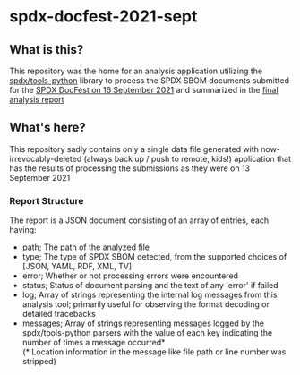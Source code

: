 # spdx-docfest-2021-sept
## What is this?
This repository was the home for an analysis application utilizing the [spdx/tools-python](https://github.com/spdx/tools-python) library to process the SPDX SBOM documents submitted for the [SPDX DocFest on 16 September 2021](https://drive.google.com/drive/u/0/folders/1k-9tTyCuzT3QKVy9CZPxvDFzrSY-m-ob) and summarized in the [final analysis report](https://docs.google.com/presentation/d/1Jwxc-rLQY2ZqH7VwFbGtWQKIIHXKqWQJ/edit#slide=id.gebff13e659_0_28)

## What's here?
This repository sadly contains only a single data file generated with now-irrevocably-deleted (always back up / push to remote, kids!) application that has the results of processing the submissions as they were on 13 September 2021

### Report Structure
The report is a JSON document consisting of an array of entries, each having:
* path;	    The path of the analyzed file
* type;     The type of SPDX SBOM detected, from the supported choices of [JSON, YAML, RDF, XML, TV]
* error;    Whether or not processing errors were encountered
* status;   Status of document parsing and the text of any 'error' if failed
* log;      Array of strings representing the internal log messages from this analysis tool; primarily useful for observing the format decoding or detailed tracebacks
* messages; Array of strings representing messages logged by the spdx/tools-python parsers with the value of each key indicating the number of times a message occurred*  
(* Location information in the message like file path or line number was stripped)  
